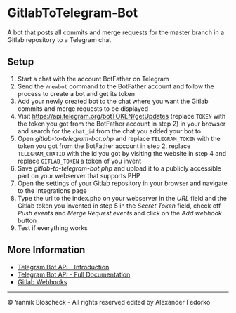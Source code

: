 # GitlabToTelegram-Bot
A bot that posts all commits and merge requests for the master branch in a Gitlab repository to a Telegram chat

## Setup
1. Start a chat with the account BotFather on Telegram
2. Send the `/newbot` command to the BotFather account and follow the process to create a bot and get its token
3. Add your newly created bot to the chat where you want the Gitlab commits and merge requests to be displayed
4. Visit https://api.telegram.org/botTOKEN/getUpdates (replace `TOKEN` with the token you got from the BotFather account in step 2) in your browser and search for the `chat_id` from the chat you added your bot to
5. Open *gitlab-to-telegram-bot.php* and replace `TELEGRAM_TOKEN` with the token you got from the BotFather account in step 2, replace `TELEGRAM_CHATID` with the id you got by visiting the website in step 4 and replace `GITLAB_TOKEN` a token of you invent
6. Save *gitlab-to-telegram-bot.php* and upload it to a publicly accessible part on your webserver that supports PHP
7. Open the settings of your Gitlab repository in your browser and navigate to the integrations page
8. Type the url to the index.php on your webserver in the *URL* field and the Gitlab token you invented in step 5 in the *Secret Token* field, check off *Push events* and *Merge Request events* and click on the *Add webhook* button
9. Test if everything works

## More Information
- [Telegram Bot API - Introduction](https://core.telegram.org/bots)
- [Telegram Bot API - Full Documentation](https://core.telegram.org/bots/api)
- [Gitlab Webhooks](https://docs.gitlab.com/ce/user/project/integrations/webhooks.html)

***
© Yannik Bloscheck - All rights reserved
edited by Alexander Fedorko
